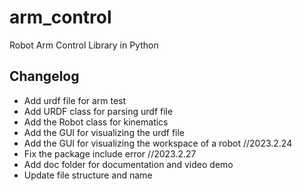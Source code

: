 # arm_control
Robot Arm Control Library in Python


## Changelog

* Add urdf file for arm test
* Add URDF class for parsing urdf file
* Add the Robot class for kinematics
* Add the GUI for visualizing the urdf file
* Add the GUI for visualizing the workspace of a robot //2023.2.24
* Fix the package include error //2023.2.27
* Add doc folder for documentation and video demo
* Update file structure and name